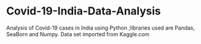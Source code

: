 # Covid-19-India-Data-Analysis
Analysis of Covid-19 cases in India using Python ;libraries used are Pandas, SeaBorn and Numpy.
Data set imported from Kaggle.com
